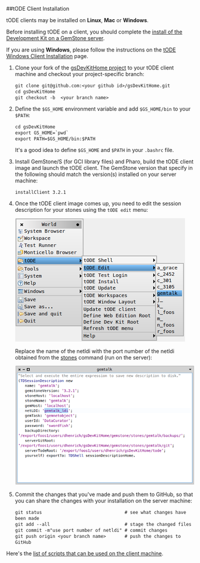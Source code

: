 ##tODE Client Installation

tODE clients may be installed on **Linux**, **Mac** or **Windows**. 

Before installing tODE on a client, you should complete the [install of the Development Kit on a GemStone server][2].

If you are using **Windows**, please follow the instructions on the [tODE Windows Client Installation][1] page.


1. Clone your fork of the [gsDevKitHome project][3] to your tODE client machine and checkout your project-specific branch:

   ```Shell
   git clone git@github.com:<your github id>/gsDevKitHome.git
   cd gsDevKitHome
   git checkout -b  <your branch name>
   ```

2. Define the `$GS_HOME` environment variable and add `$GS_HOME/bin` to your `$PATH`:

   ```Shell
   cd gsDevKitHome
   export GS_HOME=`pwd`
   export PATH=$GS_HOME/bin:$PATH
   ```

   It's a good idea to define `$GS_HOME` and `$PATH` in your `.bashrc` file.


3. Install GemStone/S (for GCI library files) and Pharo, build the tODE client image and launch the tODE client. The GemStone version that specify in the following should match the version(s) installed on your server machine:

   ```Shell
   installClient 3.2.1
   ```

4. Once the tODE client image comes up, you need to edit the session description for your stones using the `tODE edit` menu:

   ![edit description menu][4]

   Replace the name of the netldi with the port number of the netldi obtained from the [stones][6] command (run on the server):

   ![description workspace][5]

5. Commit the changes that you've made and push them to GitHub, so that you can share the changes with your installation on the server machine:

   ```Shell
   git status                               # see what changes have been made
   git add --all                            # stage the changed files
   git commit -m"use port number of netldi" # commit changes
   git push origin <your branch name>       # push the changes to GitHub
   ```

Here's the [list of scripts that can be used on the client machine][7].

[1]: windowsClientInstallation.md#tode-windows-client-installation
[2]: ../README.md#development-kit-server-installation
[3]: https://github.com/GsDevKit/gsDevKitHome
[4]: images/editDescription.png
[5]: images/descriptionWorkspace.png
[6]: ../bin/stones
[7]: ../bin/README/md#client-scripts
